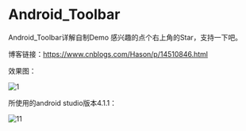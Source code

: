 # Android_Toolbar
Android_Toolbar详解自制Demo
感兴趣的点个右上角的Star，支持一下吧。

博客链接：https://www.cnblogs.com/Hason/p/14510846.html

效果图：

![1](https://user-images.githubusercontent.com/70384877/110585579-f7b29a00-81ab-11eb-80df-f45ffcf8a30d.png)

所使用的android studio版本4.1.1：

![11](https://user-images.githubusercontent.com/70384877/110585721-22045780-81ac-11eb-8695-2aef1cedac7b.png)
